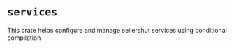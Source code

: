 # `services`

This crate helps configure and manage sellershut services using conditional compilation
